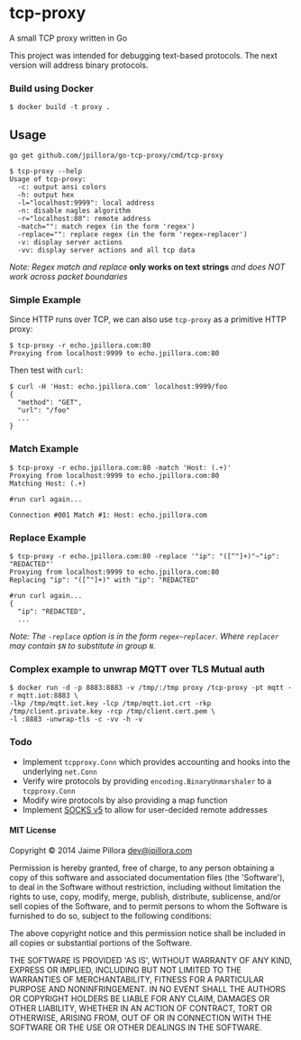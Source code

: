# tcp-proxy

A small TCP proxy written in Go

This project was intended for debugging text-based protocols. The next version will address binary protocols.

### Build using Docker
```
$ docker build -t proxy .
```

## Usage
```
go get github.com/jpillora/go-tcp-proxy/cmd/tcp-proxy
```

```
$ tcp-proxy --help
Usage of tcp-proxy:
  -c: output ansi colors
  -h: output hex
  -l="localhost:9999": local address
  -n: disable nagles algorithm
  -r="localhost:80": remote address
  -match="": match regex (in the form 'regex')
  -replace="": replace regex (in the form 'regex~replacer')
  -v: display server actions
  -vv: display server actions and all tcp data
```

*Note: Regex match and replace*
**only works on text strings**
*and does NOT work across packet boundaries*

### Simple Example

Since HTTP runs over TCP, we can also use `tcp-proxy` as a primitive HTTP proxy:

```
$ tcp-proxy -r echo.jpillora.com:80
Proxying from localhost:9999 to echo.jpillora.com:80
```

Then test with `curl`:

```
$ curl -H 'Host: echo.jpillora.com' localhost:9999/foo
{
  "method": "GET",
  "url": "/foo"
  ...
}
```

### Match Example

```
$ tcp-proxy -r echo.jpillora.com:80 -match 'Host: (.+)'
Proxying from localhost:9999 to echo.jpillora.com:80
Matching Host: (.+)

#run curl again...

Connection #001 Match #1: Host: echo.jpillora.com
```

### Replace Example

```
$ tcp-proxy -r echo.jpillora.com:80 -replace '"ip": "([^"]+)"~"ip": "REDACTED"'
Proxying from localhost:9999 to echo.jpillora.com:80
Replacing "ip": "([^"]+)" with "ip": "REDACTED"
```

```
#run curl again...
{
  "ip": "REDACTED",
  ...
```

*Note: The `-replace` option is in the form `regex~replacer`. Where `replacer` may contain `$N` to substitute in group `N`.*

### Complex example to unwrap MQTT over TLS Mutual auth
```
$ docker run -d -p 8883:8883 -v /tmp/:/tmp proxy /tcp-proxy -pt mqtt -r mqtt.iot:8883 \
-lkp /tmp/mqtt.iot.key -lcp /tmp/mqtt.iot.crt -rkp /tmp/client.private.key -rcp /tmp/client.cert.pem \
-l :8883 -unwrap-tls -c -vv -h -v
```

### Todo

* Implement `tcpproxy.Conn` which provides accounting and hooks into the underlying `net.Conn`
* Verify wire protocols by providing `encoding.BinaryUnmarshaler` to a `tcpproxy.Conn`
* Modify wire protocols by also providing a map function
* Implement [SOCKS v5](https://www.ietf.org/rfc/rfc1928.txt) to allow for user-decided remote addresses

#### MIT License

Copyright © 2014 Jaime Pillora <dev@jpillora.com>

Permission is hereby granted, free of charge, to any person obtaining
a copy of this software and associated documentation files (the
'Software'), to deal in the Software without restriction, including
without limitation the rights to use, copy, modify, merge, publish,
distribute, sublicense, and/or sell copies of the Software, and to
permit persons to whom the Software is furnished to do so, subject to
the following conditions:

The above copyright notice and this permission notice shall be
included in all copies or substantial portions of the Software.

THE SOFTWARE IS PROVIDED 'AS IS', WITHOUT WARRANTY OF ANY KIND,
EXPRESS OR IMPLIED, INCLUDING BUT NOT LIMITED TO THE WARRANTIES OF
MERCHANTABILITY, FITNESS FOR A PARTICULAR PURPOSE AND NONINFRINGEMENT.
IN NO EVENT SHALL THE AUTHORS OR COPYRIGHT HOLDERS BE LIABLE FOR ANY
CLAIM, DAMAGES OR OTHER LIABILITY, WHETHER IN AN ACTION OF CONTRACT,
TORT OR OTHERWISE, ARISING FROM, OUT OF OR IN CONNECTION WITH THE
SOFTWARE OR THE USE OR OTHER DEALINGS IN THE SOFTWARE.
